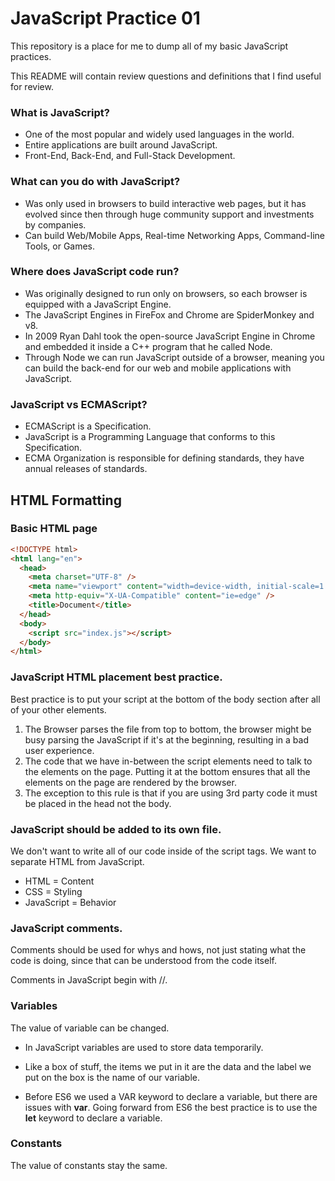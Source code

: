 # JavaScript Practice 01

This repository is a place for me to dump all of my basic JavaScript practices.

This README will contain review questions and definitions that I find useful for review.

### What is JavaScript?

- One of the most popular and widely used languages in the world.
- Entire applications are built around JavaScript.
- Front-End, Back-End, and Full-Stack Development.

### What can you do with JavaScript?

- Was only used in browsers to build interactive web pages, but it has evolved since then through huge community support and investments by companies.
- Can build Web/Mobile Apps, Real-time Networking Apps, Command-line Tools, or Games.

### Where does JavaScript code run?

- Was originally designed to run only on browsers, so each browser is equipped with a JavaScript Engine.
- The JavaScript Engines in FireFox and Chrome are SpiderMonkey and v8.
- In 2009 Ryan Dahl took the open-source JavaScript Engine in Chrome and embedded it inside a C++ program that he called Node.
- Through Node we can run JavaScript outside of a browser, meaning you can build the back-end for our web and mobile applications with JavaScript.

### JavaScript vs ECMAScript?

- ECMAScript is a Specification.
- JavaScript is a Programming Language that conforms to this Specification.
- ECMA Organization is responsible for defining standards, they have annual releases of standards.

## HTML Formatting

### Basic HTML page

```html
<!DOCTYPE html>
<html lang="en">
  <head>
    <meta charset="UTF-8" />
    <meta name="viewport" content="width=device-width, initial-scale=1.0" />
    <meta http-equiv="X-UA-Compatible" content="ie=edge" />
    <title>Document</title>
  </head>
  <body>
    <script src="index.js"></script>
  </body>
</html>
```

### JavaScript HTML placement best practice.

Best practice is to put your script at the bottom of the body section after all of your other elements.

1. The Browser parses the file from top to bottom, the browser might be busy parsing the JavaScript if it's at the beginning, resulting in a bad user experience.
2. The code that we have in-between the script elements need to talk to the elements on the page. Putting it at the bottom ensures that all the elements on the page are rendered by the browser.
3. The exception to this rule is that if you are using 3rd party code it must be placed in the head not the body.

### JavaScript should be added to its own file.

We don't want to write all of our code inside of the script tags. We want to separate HTML from JavaScript.

- HTML = Content
- CSS = Styling
- JavaScript = Behavior

### JavaScript comments.

Comments should be used for whys and hows, not just stating what the code is doing, since that can be understood from the code itself.

Comments in JavaScript begin with //.

### Variables

The value of variable can be changed.

- In JavaScript variables are used to store data temporarily.
- Like a box of stuff, the items we put in it are the data and the label we put on the box is the name of our variable.

- Before ES6 we used a VAR keyword to declare a variable, but there are issues with **var**. Going forward from ES6 the best practice is to use the **let** keyword to declare a variable.

### Constants

The value of constants stay the same.
